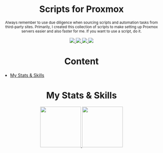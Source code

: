 <h1 align="center" id="heading">Scripts for Proxmox</h1>

<p align="center"><sub> Always remember to use due diligence when sourcing scripts and automation tasks from third-party sites. Primarily, I created this collection of scripts to make setting up Proxmox servers easier and also faster for me. If you want to use a script, do it. </sub></p>

<p align="center">
  <a href="https://github.com/iThieler/Proxmox/blob/master/LICENSE">
    <img src="https://img.shields.io/badge/license-MIT-blue" >
  </a>
  <a href="https://github.com/iThieler/Proxmox/discussions">
    <img src="https://img.shields.io/badge/%F0%9F%92%AC-Discussions-orange" />
  </a>
  <a href="https://github.com/iThieler/Proxmox/blob/master/CHANGELOG.md">
    <img src="https://img.shields.io/badge/🔶-Changelog-blue" />
  </a>
  <a href="https://ko-fi.com/U7U3FUTLF">
    <img src="https://img.shields.io/badge/%E2%98%95-Buy%20me%20a%20coffee-red" />
  </a>
</p>

<h1 align="center" id="heading">Content</h1>

-   [My Stats & Skills](#my-stats--skills)

<h1 align="center" id="heading">My Stats & Skills</h1>

<p align="center">
  <a href="https://iThieler.github.io/Proxmox/">
    <img src="https://github-readme-stats.vercel.app/api?username=iThieler&hide=stars&count_private=true&show_icons=true&theme=dark" height="130" />
  </a>
  <a href="https://iThieler.github.io/Proxmox/">
    <img src="https://github-readme-stats.vercel.app/api/top-langs?username=iThieler&layout=compact&theme=dark" height="130" />
  </a>
</p>
